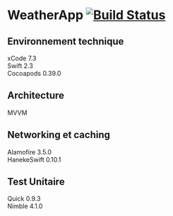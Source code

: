 # WeatherApp [![Build Status](https://travis-ci.org/MohamedGhebaji/WeatherApp.svg?branch=master)](https://travis-ci.org/MohamedGhebaji/WeatherApp)

## Environnement technique
  xCode 7.3 <br/>
  Swift 2.3 <br/>
  Cocoapods 0.39.0 <br/>
  
## Architecture
  MVVM <br/>

## Networking et caching
  Alamofire 3.5.0 <br/>
  HanekeSwift 0.10.1 <br/>
  
## Test Unitaire
   Quick 0.9.3 <br/>
   Nimble 4.1.0 <br/>


  

  
  
